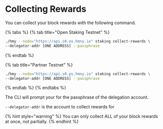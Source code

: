 # Collecting Rewards

You can collect your block rewards with the following command.

{% tabs %}
{% tab title="Open Staking Testnet" %}
```bash
./hmy --node="https://api.s0.os.hmny.io" staking collect-rewards \
--delegator-addr [ONE ADDRESS] --passphrase
```
{% endtab %}

{% tab title="Partner Testnet" %}
```bash
./hmy --node="https://api.s0.ps.hmny.io" staking collect-rewards \
--delegator-addr [ONE ADDRESS] --passphrase
```
{% endtab %}
{% endtabs %}

The CLI will prompt your for the passphrase of the delegation account.

`--delegator-addr` is the account to collect rewards for

{% hint style="warning" %}
You can only collect ALL of your block rewards at once, not partially.
{% endhint %}



